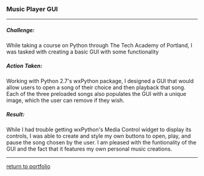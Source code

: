 ### Music Player GUI
***
##### Challenge:
While taking a course on Python through The Tech Academy of Portland, I was tasked with creating a basic GUI with some functionality 

##### Action Taken:
Working with Python 2.7's wxPython package, I designed a GUI that would allow users to open a song of their choice and then playback that song. Each of the three preloaded songs also populates the GUI with a unique image, which the user can remove if they wish. 

##### Result:
While I had trouble getting wxPython's Media Control widget to display its controls, I was able to create and style my own buttons to open, play, and pause the song chosen by the user. I am pleased with the funtionality of the GUI and the fact that it features my own personal music creations.

***
[return to portfolio](https://github.com/joshlaplante/portfolio-for-JoshLaPlante)

